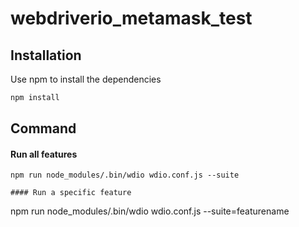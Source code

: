 # webdriverio_metamask_test

## Installation

Use npm to install the dependencies

```bash
npm install
```

## Command

#### Run all features
```
npm run node_modules/.bin/wdio wdio.conf.js --suite

#### Run a specific feature
```
npm run node_modules/.bin/wdio wdio.conf.js --suite=featurename
